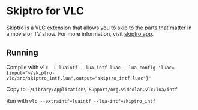# Skiptro for VLC

Skiptro is a VLC extension that allows you to skip to the parts that matter in a movie or TV show. For more information, visit [skiptro.app](https://skiptro.app).

## Running

Compile with
`vlc -I luaintf --lua-intf luac --lua-config 'luac={input="~/skiptro-vlc/src/skiptro_intf.lua",output="skiptro_intf.luac"}'`

Copy to `~/Library/Application\ Support/org.videolan.vlc/lua/intf`

Run with `vlc --extraintf=luaintf --lua-intf=skiptro_intf`
